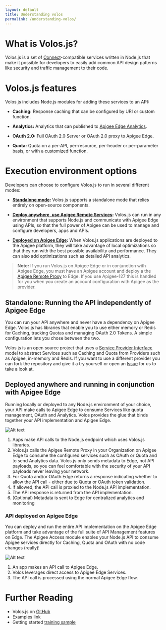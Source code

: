 ```yaml
---
layout: default
title: Understanding volos
permalink: /understanding-volos/
---
```


# What is Volos.js?

Volos.js is a set of [Connect](https://github.com/senchalabs/connect#readme)-compatible services written in Node.js that make it possible for developers to easily add common API design patterns like security and traffic management to their code.

# Volos.js features

Volos.js includes Node.js modules for adding these services to an API:

* **Caching:** Response caching that can be configured by URI or custom function.

* **Analytics:** Analytics that can published to [Apigee Edge Analytics](http://apigee.com/about/resources/videos/edge-analytics-dashboard-tour).

* **OAuth 2.0:** Full OAuth 2.0 Server or OAuth 2.0 proxy to Apigee Edge.

* **Quota:** Quota on a per-API, per-resource, per-header or per-parameter basis, or with a customized function.

# Execution environment options

Developers can choose to configure Volos.js to run in several different modes:

* **[Standalone mode](#running-the-api-independently-of-apigee-edge):** Volos.js supports a standalone mode that relies entirely on open-source components.

* **[Deploy anywhere, use Apigee Remote Services](#api-running-in-conjunction-with-apigee-edge):** Volos.js can run in any environment that supports Node.js and communicate with Apigee Edge using APIs, so that the full power of Apigee can be used to manage and configure developers, apps and APIs.

* **[Deployed on Apigee Edge](#api-deployed-on-apigee-edge):** When Volos.js applications are deployed to the Apigee platform, they will take advantage of local optimizations so that they run with the best possible availability and performance. They can also add optimizations such as detailed API analytics.


> **Note:** If you run Volos.js on Apigee Edge or in conjunction with Apigee Edge, you must have an Apigee account and deploy a the [Apigee Remote Proxy](https://github.com/apigee-127/volos/tree/master/proxy) to Edge.  If you use Apigee-127 this is handled for you when you create an account configuration with Apigee as the provider.


## <a name='running-the-api-independently-of-apigee-edge'></a>Standalone: Running the API independently of Apigee Edge

You can run your API anywhere and never have a dependency on Apigee Edge.  Volos.js has libraries that enable you to use either memory or Redis for Caching, tracking Quotas and managing OAuth 2.0 Tokens.  A simple configuration lets you chose between the two.

Volos.js is an open source project that uses a [Service Provider Interface](http://en.wikipedia.org/wiki/Service_provider_interface) model to abstract Services such as Caching and Quota from Providers such as Apigee, in-memory and Redis.  If you want to use a different provider you can fork the repository and give it a try yourself or open an [Issue](https://github.com/apigee-127/volos/issues) for us to take a look at.

## <a name='api-running-in-conjunction-with-apigee-edge'></a>Deployed anywhere and running in conjunction with Apigee Edge

Running locally or deployed to any Node.js environment of your choice, your API make calls to Apigee Edge to consume Services like quota management, OAuth and Analytics.  Volos provides the glue that binds together your API implementation and Apigee Edge.

![Alt text](https://raw.githubusercontent.com/apigee-127/a127-documentation/master/a127/images/with-edge.png)

1. Apps make API calls to the Node.js endpoint which uses Volos.js libraries.
2. Volos.js calls the Apigee Remote Proxy in your Organization on Apigee Edge to consume the configured services such as OAuth or Quota and to send Analytics data. Volos.js only sends metadata to Edge, not API payloads, so you can feel comfortable with the security of your API payloads never leaving your network.
3. For Quota and/or OAuth Edge returns a response indicating whether to allow the API call - either due to Quota or OAuth token validation.
4. If allowed, the API call is proxied to the Node.js API implementation.
5. The API response is returned from the API implementation.
6. (Optional) Metadata is sent to Edge for centralized analytics and monitoring

### <a name='api-deployed-on-apigee-edge'></a>API deployed on Apigee Edge

You can deploy and run the entire API implementation on the Apigee Edge platform and take advantage of the full suite of API Management features on Edge.  The Apigee Access module enables your Node.js API to consume Apigee services directly for Caching, Quota and OAuth with no code changes (really)!

![Alt text](https://raw.githubusercontent.com/apigee-127/a127-documentation/master/a127/images/on-edge.png)

1. An app makes an API call to Apigee Edge.
2. Volos leverages direct access to Apigee Edge Services.
3. The API call is processed using the normal Apigee Edge flow.


# Further Reading

* Volos.js on [GitHub](https://github.com/apigee-127/volos)
* Examples link
* Getting started [training sample](https://github.com/apigee-127/volos/blob/master/samples/training/README.md)
